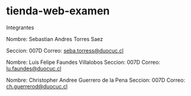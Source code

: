 # tienda-web-examen

Integrantes

Nombre: Sebastian Andres Torres Saez

Seccion: 007D
Correo: seba.torress@duocuc.cl

Nombre: Luis Felipe Faundes Villalobos
Seccion: 007D
Correo: lu.faundes@duocuc.cl

Nombre: Christopher Andree Guerrero de la Pena
Seccion: 007D
Correo: ch.guerrerod@duocuc.cl
